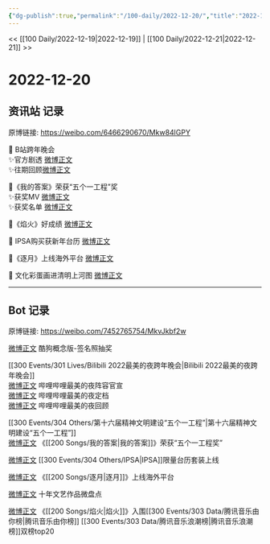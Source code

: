 ```yaml
---
{"dg-publish":true,"permalink":"/100-daily/2022-12-20/","title":"2022-12-20"}
---
```



<< [[100 Daily/2022-12-19\|2022-12-19]] | [[100 Daily/2022-12-21\|2022-12-21]] >>

# 2022-12-20

## 资讯站 记录

原博链接: https://weibo.com/6466290670/Mkw84lGPY

🌟 B站跨年晚会  
✨官方剧透 [微博正文](https://weibo.com/6466290670/MkqTprEeZ)  
✨往期回顾[微博正文](https://weibo.com/6466290670/MksRAkI67)

🌟《我的答案》荣获“五个一工程”奖  
✨获奖MV [微博正文](https://weibo.com/6466290670/MkrFc41Bz)  
✨获奖名单 [微博正文](https://weibo.com/6466290670/MkrjEn6XF)

🌟《焰火》好成绩 [微博正文](https://weibo.com/6466290670/MksSD5OdI)

🌟 IPSA购买获新年台历 [微博正文](https://weibo.com/6466290670/MkrGorfOT)

🌟《逐月》上线海外平台 [微博正文](https://weibo.com/6466290670/MksUav7TM)

🌟 文化彩蛋画进清明上河图 [微博正文](https://weibo.com/6466290670/MkvjB55ew)

---
## Bot 记录

原博链接: https://weibo.com/7452765754/MkvJkbf2w

[微博正文](https://m.weibo.cn/7689565545/4847279666892372) 酷狗概念版-签名照抽奖

[[300 Events/301 Lives/Bilibili 2022最美的夜跨年晚会\|Bilibili 2022最美的夜跨年晚会]]  
[微博正文](https://m.weibo.cn/7524193441/4848694027616657) 哔哩哔哩最美的夜阵容官宣  
[微博正文](https://m.weibo.cn/7524193441/4848691498461325) 哔哩哔哩最美的夜定档  
[微博正文](https://m.weibo.cn/7524193441/4848751908754253) 哔哩哔哩最美的夜回顾

[[300 Events/304 Others/第十六届精神文明建设“五个一工程”\|第十六届精神文明建设“五个一工程”]]  
[微博正文](https://m.weibo.cn/5053469079/4848722984309026) 《[[200 Songs/我的答案\|我的答案]]》荣获“五个一工程奖”

[微博正文](https://m.weibo.cn/1851789841/4848727124874165) [[300 Events/304 Others/IPSA\|IPSA]]限量台历套装上线

[微博正文](https://m.weibo.cn/6562790546/4848751477269340) 《[[200 Songs/逐月\|逐月]]》上线海外平台

[微博正文](https://m.weibo.cn/3266943013/4848453689278830) 十年文艺作品微盘点

[微博正文](https://m.weibo.cn/6573096128/4848767360043486) 《[[200 Songs/焰火\|焰火]]》入围[[300 Events/303 Data/腾讯音乐由你榜\|腾讯音乐由你榜]] [[300 Events/303 Data/腾讯音乐浪潮榜\|腾讯音乐浪潮榜]]双榜top20
